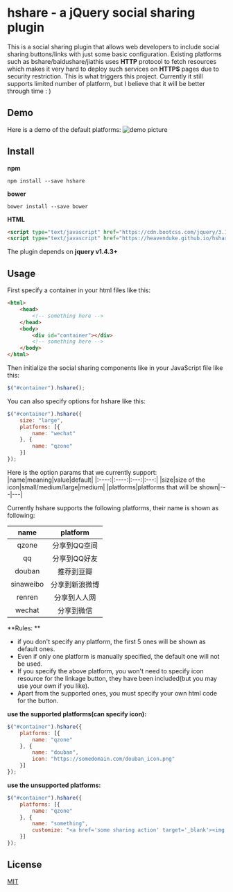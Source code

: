 # hshare - a jQuery social sharing plugin

This is a social sharing plugin that allows web developers to include social sharing buttons/links with just some basic configuration. Existing platforms such as bshare/baidushare/jiathis uses **HTTP** protocol to fetch resources which makes it very hard to deploy such services on **HTTPS** pages due to security restriction. This is what triggers this project. Currently it still supports limited number of platform, but I believe that it will be better through time : )

## Demo

Here is a demo of the default platforms:
![demo picture](http://ohtikzqed.bkt.clouddn.com/QQ%E5%9B%BE%E7%89%8720170121223132.jpg)

## Install
**npm**
```plain
npm install --save hshare
```

**bower**
```plain
bower install --save bower
```

**HTML**
```html
<script type="text/javascript" href="https://cdn.bootcss.com/jquery/3.1.1/jquery.min.js"></script>
<script type="text/javascript" href="https://heavenduke.github.io/hshare/hshare.min.js"></script>
```

The plugin depends on **jquery v1.4.3+**

## Usage

First specify a container in your html files like this:
```html
<html>
    <head>
        <!-- something here -->
    </head>
    <body>
        <div id="container"></div>
        <!-- something here -->
    </body>
</html>
```

Then initialize the social sharing components like in your JavaScript file like this:
```javascript
$("#container").hshare();
```

You can also specify options for hshare like this:

```javascript
$("#container").hshare({
	size: "large",
	platforms: [{
		name: "wechat"
	}, {
		name: "qzone"
	}]
});
```

Here is the option params that we currently support:
|name|meaning|value|default|
|:----:|:----:|:---:|:---:|
|size|size of the icon|small/medium/large|medium|
|platforms|platforms that will be shown|---|---|

Currently hshare supports the following platforms, their name is shown as following:

|name|platform|
|:----:|:----:|
|qzone|分享到QQ空间|
|qq|分享到QQ好友|
|douban|推荐到豆瓣|
|sinaweibo|分享到新浪微博|
|renren|分享到人人网|
|wechat|分享到微信|

**Rules: **
* if you don't specify any platform, the first 5 ones will be shown as default ones.
* Even if only one platform is manually specified, the default one will not be used.
* If you specify the above platform, you won't need to specify icon resource for the linkage button, they have been included(but you may use your own if you like).
* Apart from the supported ones, you must specify your own html code for the button.

**use the supported platforms(can specify icon):**
```javascript
$("#container").hshare({
	platforms: [{
		name: "qzone"
	}, {
		name: "douban",
		icon: "https://somedomain.com/douban_icon.png"
	}]
});
```

**use the unsupported platforms:**
```javascript
$("#container").hshare({
	platforms: [{
		name: "qzone"
	}, {
		name: "something",
		customize: "<a href='some sharing action' target='_blank'><img src='some icon source'></img><a>"
	}]
});
```

## License
[MIT](https://opensource.org/licenses/MIT)